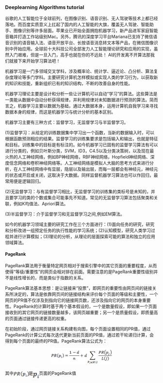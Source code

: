### Deeplearning Algorithms tutorial
谷歌的人工智能位于全球前列，在图像识别、语音识别、无人驾驶等技术上都已经落地。而百度实质意义上扛起了国内的人工智能的大旗，覆盖无人驾驶、智能助手、图像识别等许多层面。苹果业已开始全面拥抱机器学习，新产品进军家庭智能音箱并打造工作站级别Mac。另外，腾讯的深度学习平台Mariana已支持了微信语音识别的语音输入法、语音开放平台、长按语音消息转文本等产品，在微信图像识别中开始应用。全球前十大科技公司全部发力人工智能理论研究和应用的实现，虽然入门艰难，但是一旦入门，高手也就在你的不远处！
AI的开发离不开算法那我们就接下来开始学习算法吧！


机器学习是一门多领域交叉学科，涉及概率论、统计学、逼近论、凸分析、算法复杂度理论等多门学科。主要研究计算机怎样模拟或实现人类的学习行为，以获取新的知识和技能，重新组织已有的知识结构，不断的改善自身的性能。

机器学习理论主要是设计和分析一些让计算机可以自动“学习”的算法。这些算法是一类能从数据中自动分析获得规律，并利用规律对未知数据进行预测的算法。简而言之，机器学习主要以数据为基础，通过大数据本身，运用计算机自我学习来寻找数据本身的规律，而这是机器学习与统计分析的基本区别。

机器学习主要有三种方式：监督学习，无监督学习与半监督学习。

(1)监督学习：从给定的训练数据集中学习出一个函数，当新的数据输入时，可以根据函数预测相应的结果。监督学习的训练集要求是包括输入和输出，也就是特征和目标。训练集中的目标是有标注的。如今机器学习已固有的监督学习算法有可以进行分类的，例如贝叶斯分类，SVM，ID3，C4.5以及分类决策树，以及现在最火热的人工神经网络，例如BP神经网络，RBF神经网络，Hopfield神经网络、深度信念网络和卷积神经网络等。人工神经网络是模拟人大脑的思考方式来进行分析，在人工神经网络中有显层，隐层以及输出层，而每一层都会有神经元，神经元的状态或开启或关闭，这取决于大数据。同样监督机器学习算法也可以作回归，最常用便是逻辑回归。

(2)无监督学习：与有监督学习相比，无监督学习的训练集的类标号是未知的，并且要学习的类的个数或集合可能事先不知道。常见的无监督学习算法包括聚类和关联，例如K均值法、Apriori算法。

(3)半监督学习：介于监督学习和无监督学习之间,例如EM算法。

如今的机器学习领域主要的研究工作在三个方面进行：(1)面向任务的研究，研究和分析改进一组预定任务的执行性能的学习系统；(2)认知模型，研究人类学习过程并进行计算模拟；(3)理论的分析，从理论的层面探索可能的算法和独立的应用领域算法。

#### PageRank
PageRank算法用于衡量特定网页相对于搜索引擎中的其它页面的重要程度，从而使得“等级/重要性”的网页会相对排在前面。需要注意的是PageRank重要性级别并不是线性增长的，而是类似于指数的关系。

PageRank算法基本思想：是让链接来“投票”，即网页的重要性由网页间的链接关系所决定的，算法是依靠网页间的链接结构来评价每个页面的等级和主要性，一个网页的PR值不仅涉及到指向它的链接网页数，还涉及指向它的网页的本身重要性。PageRank的计算时基于两个基本假设的，一个是数量假设，即如果一个页面接收到的其它网页的链接数量越多，该网页越重要；另一个是质量假设，即质量高的页面通过链接传递更高的权重。

在初始阶段，通过网页链接关系构建有向图，每个页面设置相同的PR值，通过PageRank的计算公式每次迭代更新当前页面的PR值，通过若干轮递归计算，会得到每个页面的最终的PR值。PageRank算法公式为：
<p align="center">
<img width="200" align="center" src="../../images/71.jpg" />
</p>

其中<img width="50" align="center" src="../../images/72.jpg" />是<img width="20" align="center" src="../../images/73.jpg" />页面的PageRank值
